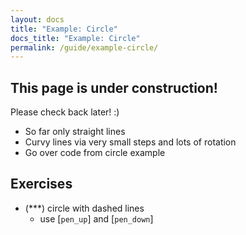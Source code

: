 ```yaml
---
layout: docs
title: "Example: Circle"
docs_title: "Example: Circle"
permalink: /guide/example-circle/
---
```


## This page is under construction!

Please check back later! :)

- So far only straight lines
- Curvy lines via very small steps and lots of rotation
- Go over code from circle example

## Exercises

- (***) circle with dashed lines
  - use [`pen_up`] and [`pen_down`]
